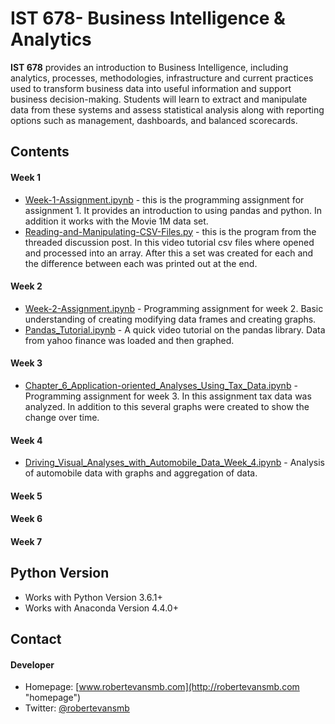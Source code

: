 IST 678- Business Intelligence & Analytics
======
**IST 678** provides an introduction to Business Intelligence, including analytics, processes, methodologies, infrastructure and current practices used to transform business data into useful information and support business decision-making. Students will learn to extract and manipulate data from these systems and assess statistical analysis along with reporting options such as management, dashboards, and balanced scorecards.

## Contents
#### Week 1
* [Week-1-Assignment.ipynb](Week-1/Week-1-Assignment.ipynb) - this is the programming assignment for assignment 1. It provides an introduction to using pandas and python. In addition it works with the Movie 1M data set.
* [Reading-and-Manipulating-CSV-Files.py](Week-1/Reading-and-Manipulating-CSV-Files.py) - this is the program from the threaded discussion post. In this video tutorial csv files where opened and processed into an array. After this a set was created for each and the difference between each was printed out at the end.
#### Week 2
* [Week-2-Assignment.ipynb](Week-2/Week-2-Assignment.ipynb) - Programming assignment for week 2. Basic understanding of creating modifying data frames and creating graphs.
* [Pandas_Tutorial.ipynb](Week-2/Pandas_Tutorial.ipynb) - A quick video tutorial on the pandas library. Data from yahoo finance was loaded and then graphed.
#### Week 3
* [Chapter_6_Application-oriented_Analyses_Using_Tax_Data.ipynb](Week-3/Chapter_6_Application-oriented_Analyses_Using_Tax_Data.ipynb) - Programming assignment for week 3. In this assignment tax data was analyzed. In addition to this several graphs were created to show the change over time.
#### Week 4
* [Driving_Visual_Analyses_with_Automobile_Data_Week_4.ipynb](Week-4/Driving_Visual_Analyses_with_Automobile_Data_Week_4.ipynb) - Analysis of automobile data with graphs and aggregation of data.
#### Week 5
#### Week 6
#### Week 7

## Python Version 
* Works with Python Version 3.6.1+
* Works with Anaconda Version 4.4.0+

## Contact
#### Developer
* Homepage:  [www.robertevansmb.com](http://robertevansmb.com "homepage")
* Twitter: [@robertevansmb](https://twitter.com/robertevansmb "robertevansmb on twitter")
